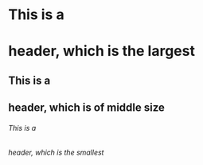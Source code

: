 # This is a <h1> header, which is the largest
## This is a <h2> header, which is of middle size
###### This is a <h6> header, which is the smallest
